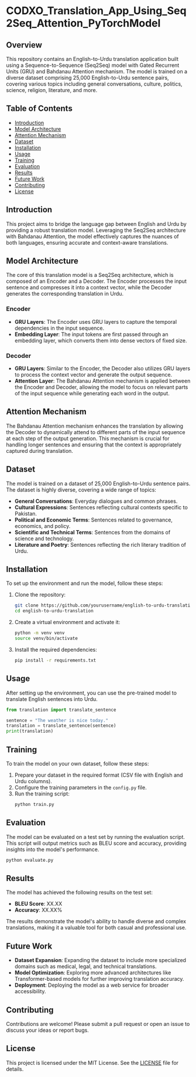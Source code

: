 # CODXO_Translation_App_Using_Seq2Seq_Attention_PyTorchModel

## Overview

This repository contains an English-to-Urdu translation application built using a Sequence-to-Sequence (Seq2Seq) model with Gated Recurrent Units (GRU) and Bahdanau Attention mechanism. The model is trained on a diverse dataset comprising 25,000 English-to-Urdu sentence pairs, covering various topics including general conversations, culture, politics, science, religion, literature, and more.

## Table of Contents

- [Introduction](#introduction)
- [Model Architecture](#model-architecture)
- [Attention Mechanism](#attention-mechanism)
- [Dataset](#dataset)
- [Installation](#installation)
- [Usage](#usage)
- [Training](#training)
- [Evaluation](#evaluation)
- [Results](#results)
- [Future Work](#future-work)
- [Contributing](#contributing)
- [License](#license)

## Introduction

This project aims to bridge the language gap between English and Urdu by providing a robust translation model. Leveraging the Seq2Seq architecture with Bahdanau Attention, the model effectively captures the nuances of both languages, ensuring accurate and context-aware translations.

## Model Architecture

The core of this translation model is a Seq2Seq architecture, which is composed of an Encoder and a Decoder. The Encoder processes the input sentence and compresses it into a context vector, while the Decoder generates the corresponding translation in Urdu.

### Encoder
- **GRU Layers**: The Encoder uses GRU layers to capture the temporal dependencies in the input sequence.
- **Embedding Layer**: The input tokens are first passed through an embedding layer, which converts them into dense vectors of fixed size.

### Decoder
- **GRU Layers**: Similar to the Encoder, the Decoder also utilizes GRU layers to process the context vector and generate the output sequence.
- **Attention Layer**: The Bahdanau Attention mechanism is applied between the Encoder and Decoder, allowing the model to focus on relevant parts of the input sequence while generating each word in the output.

## Attention Mechanism

The Bahdanau Attention mechanism enhances the translation by allowing the Decoder to dynamically attend to different parts of the input sequence at each step of the output generation. This mechanism is crucial for handling longer sentences and ensuring that the context is appropriately captured during translation.

## Dataset

The model is trained on a dataset of 25,000 English-to-Urdu sentence pairs. The dataset is highly diverse, covering a wide range of topics:
- **General Conversations**: Everyday dialogues and common phrases.
- **Cultural Expressions**: Sentences reflecting cultural contexts specific to Pakistan.
- **Political and Economic Terms**: Sentences related to governance, economics, and policy.
- **Scientific and Technical Terms**: Sentences from the domains of science and technology.
- **Literature and Poetry**: Sentences reflecting the rich literary tradition of Urdu.

## Installation

To set up the environment and run the model, follow these steps:

1. Clone the repository:
    ```bash
    git clone https://github.com/yourusername/english-to-urdu-translation.git
    cd english-to-urdu-translation
    ```

2. Create a virtual environment and activate it:
    ```bash
    python -m venv venv
    source venv/bin/activate
    ```

3. Install the required dependencies:
    ```bash
    pip install -r requirements.txt
    ```

## Usage

After setting up the environment, you can use the pre-trained model to translate English sentences into Urdu.

```python
from translation import translate_sentence

sentence = "The weather is nice today."
translation = translate_sentence(sentence)
print(translation)
```

## Training

To train the model on your own dataset, follow these steps:

1. Prepare your dataset in the required format (CSV file with English and Urdu columns).
2. Configure the training parameters in the `config.py` file.
3. Run the training script:
    ```bash
    python train.py
    ```

## Evaluation

The model can be evaluated on a test set by running the evaluation script. This script will output metrics such as BLEU score and accuracy, providing insights into the model's performance.

```bash
python evaluate.py
```

## Results

The model has achieved the following results on the test set:
- **BLEU Score**: XX.XX
- **Accuracy**: XX.XX%

The results demonstrate the model's ability to handle diverse and complex translations, making it a valuable tool for both casual and professional use.

## Future Work

- **Dataset Expansion**: Expanding the dataset to include more specialized domains such as medical, legal, and technical translations.
- **Model Optimization**: Exploring more advanced architectures like Transformer-based models for further improving translation accuracy.
- **Deployment**: Deploying the model as a web service for broader accessibility.

## Contributing

Contributions are welcome! Please submit a pull request or open an issue to discuss your ideas or report bugs.

## License

This project is licensed under the MIT License. See the [LICENSE](LICENSE) file for details.

